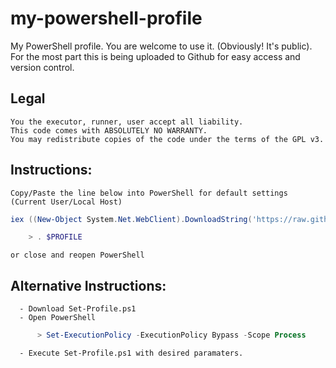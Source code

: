 # my-powershell-profile
My PowerShell profile. You are welcome to use it. (Obviously! It's public).
For the most part this is being uploaded to Github for easy access and version control.

## Legal
	You the executor, runner, user accept all liability.
	This code comes with ABSOLUTELY NO WARRANTY.
	You may redistribute copies of the code under the terms of the GPL v3.

## Instructions:
	Copy/Paste the line below into PowerShell for default settings (Current User/Local Host)
```powershell
iex ((New-Object System.Net.WebClient).DownloadString('https://raw.githubusercontent.com/awurthmann/my-powershell-profile/main/Set-Profile.ps1'))
```
```powershell
	> . $PROFILE
```
	or close and reopen PowerShell
## Alternative Instructions:
	  - Download Set-Profile.ps1
	  - Open PowerShell
```powershell
	  > Set-ExecutionPolicy -ExecutionPolicy Bypass -Scope Process
```
	  - Execute Set-Profile.ps1 with desired paramaters.
